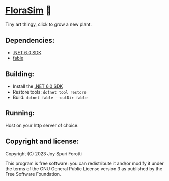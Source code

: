 # [FloraSim](https://j0ysf.github.io/FloraSim/) 🌿

Tiny art thingy, click to grow a new plant.

## Dependencies:

+ [.NET 6.0 SDK](https://dotnet.microsoft.com/en-us)
+ [fable](https://github.com/fable-compiler/Fable)
  
## Building:

+ Install the [.NET 6.0 SDK](https://dotnet.microsoft.com/en-us)
+ Restore tools: `dotnet tool restore`
+ Build: `dotnet fable --outDir fable`

## Running:

Host on your http server of choice.

## Copyright and license:

Copyright (C) 2023 Joy Spuri Forotti

This program is free software: you can redistribute it and/or modify it under the terms of the GNU General Public License version 3 as published by the Free Software Foundation.
